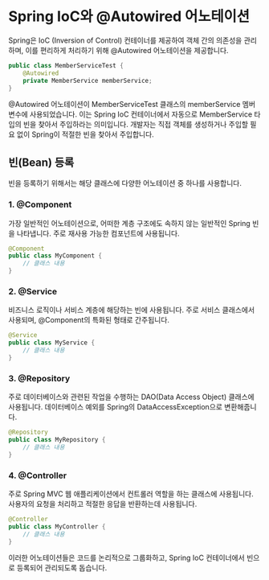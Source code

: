 # Spring IoC와 @Autowired 어노테이션
Spring은 IoC (Inversion of Control) 컨테이너를 제공하여 객체 간의 의존성을 관리하며, 이를 편리하게 처리하기 위해 @Autowired 어노테이션을 제공합니다.

```java
public class MemberServiceTest {
    @Autowired
    private MemberService memberService;
}
```
@Autowired 어노테이션이 MemberServiceTest 클래스의 memberService 멤버 변수에 사용되었습니다. 이는 Spring IoC 컨테이너에서 자동으로 MemberService 타입의 빈을 찾아서 주입하라는 의미입니다. 개발자는 직접 객체를 생성하거나 주입할 필요 없이 Spring이 적절한 빈을 찾아서 주입합니다.

## 빈(Bean) 등록
빈을 등록하기 위해서는 해당 클래스에 다양한 어노테이션 중 하나를 사용합니다.

### 1. @Component
가장 일반적인 어노테이션으로, 어떠한 계층 구조에도 속하지 않는 일반적인 Spring 빈을 나타냅니다. 주로 재사용 가능한 컴포넌트에 사용됩니다.

```java
@Component
public class MyComponent {
    // 클래스 내용
}
```
### 2. @Service
비즈니스 로직이나 서비스 계층에 해당하는 빈에 사용됩니다. 주로 서비스 클래스에서 사용되며, @Component의 특화된 형태로 간주됩니다.

```java
@Service
public class MyService {
    // 클래스 내용
}
```
### 3. @Repository
주로 데이터베이스와 관련된 작업을 수행하는 DAO(Data Access Object) 클래스에 사용됩니다. 데이터베이스 예외를 Spring의 DataAccessException으로 변환해줍니다.

```java
@Repository
public class MyRepository {
    // 클래스 내용
}
```
### 4. @Controller
주로 Spring MVC 웹 애플리케이션에서 컨트롤러 역할을 하는 클래스에 사용됩니다. 사용자의 요청을 처리하고 적절한 응답을 반환하는데 사용됩니다.

```java
@Controller
public class MyController {
    // 클래스 내용
}
```
이러한 어노테이션들은 코드를 논리적으로 그룹화하고, Spring IoC 컨테이너에서 빈으로 등록되어 관리되도록 돕습니다.
